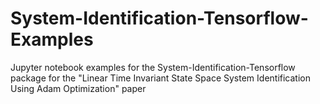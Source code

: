 # System-Identification-Tensorflow-Examples
Jupyter notebook examples for the System-Identification-Tensorflow package for the "Linear Time Invariant State Space System Identification Using Adam Optimization" paper

